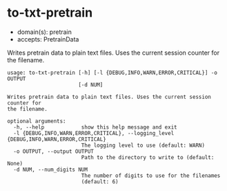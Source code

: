# to-txt-pretrain

* domain(s): pretrain
* accepts: PretrainData

Writes pretrain data to plain text files. Uses the current session counter for the filename.

```
usage: to-txt-pretrain [-h] [-l {DEBUG,INFO,WARN,ERROR,CRITICAL}] -o OUTPUT
                       [-d NUM]

Writes pretrain data to plain text files. Uses the current session counter for
the filename.

optional arguments:
  -h, --help            show this help message and exit
  -l {DEBUG,INFO,WARN,ERROR,CRITICAL}, --logging_level {DEBUG,INFO,WARN,ERROR,CRITICAL}
                        The logging level to use (default: WARN)
  -o OUTPUT, --output OUTPUT
                        Path to the directory to write to (default: None)
  -d NUM, --num_digits NUM
                        The number of digits to use for the filenames
                        (default: 6)
```
